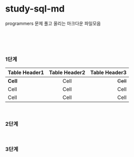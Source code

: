 # study-sql-md

programmers 문제 풀고 올리는 마크다운 파일모음
<br>
<br>
<br>
<br>
<br>

### 1단계
| Table Header1 | Table Header2 | Table Header3 |
|:----------|:----------:|----------:|
| **Cell** | Cell | ~~Cell~~ |
| Cell | Cell | Cell |
| Cell | Cell | Cell |
<br>

### 2단계
<br>

### 3단계
<br>

